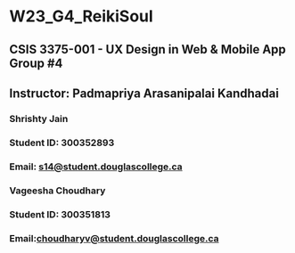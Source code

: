 # W23_G4_ReikiSoul
## CSIS 3375-001 - UX Design in Web & Mobile App Group #4
## Instructor: Padmapriya Arasanipalai Kandhadai
### Shrishty Jain
### Student ID: 300352893                                           
### Email: s14@student.douglascollege.ca
### Vageesha Choudhary
### Student ID: 300351813 
### Email:choudharyv@student.douglascollege.ca                            




